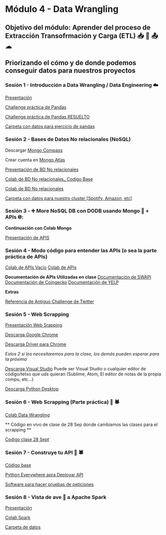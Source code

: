 # Módulo 4 - Data Wrangling 

## Objetivo del módulo: Aprender del proceso de **E**xtracción **T**ransofrmación y Carga (ETL) 📥 🔄 📤 ☁

## Priorizando el cómo y de donde podemos conseguir datos para nuestros proyectos


### Sesión 1 - Introducción a Data Wrangling / Data Engineering ☁️

[Presentación](https://docs.google.com/presentation/d/17ZIozZG5HQCxcPFeLe3AlnL--Z1VR-GVYbBAUvG7GIc/edit?usp=drive_link)

[Challenge práctica de Pandas](https://drive.google.com/file/d/1uOMz9k4WzMJD9hQMmNp_Bq9v_I3dpLda/view?usp=drive_link)

[Challenge práctica de Pandas RESUELTO](https://colab.research.google.com/drive/1lEQ2xIWW3WYN_18EMoPQxzp48mGTBuJ4?usp=sharing)

[Carpeta con datos para ejercicio de pandas](https://drive.google.com/drive/folders/1ksNbF0DzgHOr8KGpK12jQ11Hfst-E4tD)



### Sesión 2 - Bases de Datos No relacionales (NoSQL) 

Descargar [Mongo Compass](https://www.mongodb.com/try/download/compass)

Crear cuenta en [Mongo Atlas](https://www.mongodb.com/es/cloud/atlas/register)

[Presentación de BD No relacionales](https://docs.google.com/presentation/d/19hudpiinc2iwqnZNGsLQ94Ol8arav7Ut/edit?usp=drive_link&ouid=100840405244804940246&rtpof=true&sd=true)

[Colab de BD No relacionales_ Codigo Base](https://colab.research.google.com/drive/1hkGNb8JxdX8pjS-HBzir-ijzZ_UFPko8?usp=sharing)

[Colab de BD No relacionales](https://drive.google.com/file/d/1z-WnHKnKzHwjsZFd0PsrBtg7foh-Ghdu/view?usp=drive_link)

[Carpeta con datos para nuestro cluster [Spotify, Amazon, etc]](https://drive.google.com/drive/folders/1ln2rRRwmJ40xJ-a6d05xLEDeJr62qThB?usp=drive_link)


### Sesión 3 - ➕ More NoSQL DB con DODB usando Mongo 🍂 + APIs 🌐: 

__Continuación con Colab Mongo__

[Presentación de APIS](https://docs.google.com/presentation/d/1lIPet0kS1WmWHPWgt9JouCo2n6GUPMZN/edit?usp=drive_link&ouid=100840405244804940246&rtpof=true&sd=true)


### Sesión 4 - Modo código para entender las APIs (o sea la parte práctica de APIs)
[Colab de APIs Vacío](https://colab.research.google.com/drive/1glxDcWDRucg9IQMitQ2YVRJsX0cVul4R?usp=sharing)
[Colab de APIs](https://drive.google.com/file/d/1NmHhvje4UrZ4XzMo6mBykSW3MkJ1hHgS/view?usp=drive_link)


__Documentación de APIs Utilizadas en clase__
[Documentación de SWAPI](https://swapi.dev/)
[Documentación de Coingecko](https://www.coingecko.com/api/documentation)
[Documentación de YELP](https://docs.developer.yelp.com/reference/v3_business_search)

__Extras__

[Referencia de Antiguo Challenge de Twitter](https://drive.google.com/file/d/1NmHhvje4UrZ4XzMo6mBykSW3MkJ1hHgS/view?usp=drive_link)



### Sesión 5 - Web Scrapping

[Presentación Web Srapping](https://docs.google.com/presentation/d/1MwcGsFKWpZcx2WgkNgFbatRLt0fa4bB_pW17D2fSnN4/edit?usp=sharing)

[Descarga Google Chrome](https://www.google.com/chrome/?brand=BNSD&gclsrc=ds&gclsrc=ds)

[Descarga Driver para Chrome](https://chromedriver.chromium.org/downloads)

_Estos 2 sí los necesitaremos para la clase, los demás pueden esperar para la próxima_

[Descarga Visual Studio](https://code.visualstudio.com/)
Puede ser Visual Studio o cualquier editor de código/tetxo que uds quieran (Sublime, Atom, El editor de notas de la propia compu, etc...)

[Descarga Python Desktop](https://www.python.org/downloads/)


### Sesión 6 - Web Scrapping (Parte práctica) 🤖 🕷

[Colab Data Wrangling](https://drive.google.com/file/d/1ciS1KMqg5YwsENrQT3kqgsjcEnDE7ma9/view?usp=drive_link)


** Código en vivo de clase de 28 Sep donde cambiamos las clases para el scrapping **

[Codigo clase 28 Sept](https://colab.research.google.com/drive/1bCT80fM64_ltKyU1GB7vtVsEmEfad_Ae?usp=sharing)


### Sesión 7 - Construye tu API 🤖 🕷

[Código base](https://drive.google.com/file/d/1VgXN5ijhzEew0BLodJWSNxPYExWR5VpJ/view?usp=sharing)

[Python Everywhere apra Deployar API](https://www.pythonanywhere.com/)

[Software para hacer pruebas de peticiones](https://www.postman.com/downloads/)


### Sesión 8 - Vista de ave 🦅 a Apache Spark

[Presentación](https://docs.google.com/presentation/d/1IExrkHv-EncKUsVRfWotzMcQngko2TVc/edit?usp=sharing&ouid=100840405244804940246&rtpof=true&sd=true)

[Colab Spark](https://drive.google.com/file/d/1pu68K9mbOt1_SSfT4VJrx5bKX4sEiIi1/view?usp=sharing)

[Carpeta de datos](https://drive.google.com/drive/folders/1AEtdn6K4E9C7np3lqAXs2JNb_TVzxGm1?usp=sharing)

